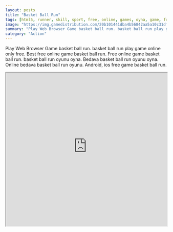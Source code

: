 ```yaml
---
layout: posts
title: "Basket Ball Run"
tags: [html5, runner, skill, sport, free, online, games, oyna, game, free, games, play, play, games]
image: "https://img.gamedistribution.com/20b101441dba4b56842aa5a10c31df22-512x384.jpeg"
summary: "Play Web Browser Game basket ball run. basket ball run play game online only free. Best free online game basket ball run. Free online game basket ball run. basket ball run oyunu oyna. Bedava basket ball run oyunu oyna. Online bedava basket ball run oyunu. Android, ios free game basket ball run."
category: "Action"
---
```


Play Web Browser Game basket ball run. basket ball run play game online only free. Best free online game basket ball run. Free online game basket ball run. basket ball run oyunu oyna. Bedava basket ball run oyunu oyna. Online bedava basket ball run oyunu. Android, ios free game basket ball run.

<iframe width="100%" height="480px;" src="https://html5.gamedistribution.com/20b101441dba4b56842aa5a10c31df22/"></iframe>